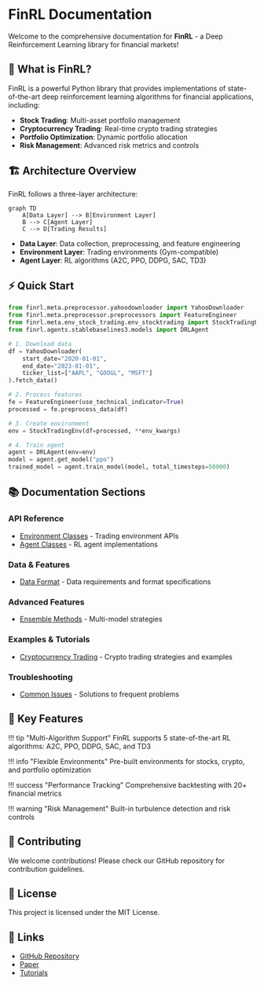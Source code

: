 # FinRL Documentation

Welcome to the comprehensive documentation for **FinRL** - a Deep Reinforcement Learning library for financial markets!

## 🚀 What is FinRL?

FinRL is a powerful Python library that provides implementations of state-of-the-art deep reinforcement learning algorithms for financial applications, including:

- **Stock Trading**: Multi-asset portfolio management
- **Cryptocurrency Trading**: Real-time crypto trading strategies  
- **Portfolio Optimization**: Dynamic portfolio allocation
- **Risk Management**: Advanced risk metrics and controls

## 🏗️ Architecture Overview

FinRL follows a three-layer architecture:

```mermaid
graph TD
    A[Data Layer] --> B[Environment Layer]
    B --> C[Agent Layer]
    C --> D[Trading Results]
```

- **Data Layer**: Data collection, preprocessing, and feature engineering
- **Environment Layer**: Trading environments (Gym-compatible)
- **Agent Layer**: RL algorithms (A2C, PPO, DDPG, SAC, TD3)

## ⚡ Quick Start

```python
from finrl.meta.preprocessor.yahoodownloader import YahooDownloader
from finrl.meta.preprocessor.preprocessors import FeatureEngineer
from finrl.meta.env_stock_trading.env_stocktrading import StockTradingEnv
from finrl.agents.stablebaselines3.models import DRLAgent

# 1. Download data
df = YahooDownloader(
    start_date="2020-01-01",
    end_date="2023-01-01", 
    ticker_list=["AAPL", "GOOGL", "MSFT"]
).fetch_data()

# 2. Process features
fe = FeatureEngineer(use_technical_indicator=True)
processed = fe.preprocess_data(df)

# 3. Create environment
env = StockTradingEnv(df=processed, **env_kwargs)

# 4. Train agent
agent = DRLAgent(env=env)
model = agent.get_model("ppo")
trained_model = agent.train_model(model, total_timesteps=50000)
```

## 📚 Documentation Sections

### API Reference
- [Environment Classes](api/environments.md) - Trading environment APIs
- [Agent Classes](api/agents.md) - RL agent implementations

### Data & Features
- [Data Format](data/format-requirements.md) - Data requirements and format specifications

### Advanced Features
- [Ensemble Methods](advanced/ensemble-methods.md) - Multi-model strategies

### Examples & Tutorials
- [Cryptocurrency Trading](examples/crypto-trading.md) - Crypto trading strategies and examples

### Troubleshooting
- [Common Issues](troubleshooting/common-issues.md) - Solutions to frequent problems

## 🎯 Key Features

!!! tip "Multi-Algorithm Support"
    FinRL supports 5 state-of-the-art RL algorithms: A2C, PPO, DDPG, SAC, and TD3

!!! info "Flexible Environments"
    Pre-built environments for stocks, crypto, and portfolio optimization

!!! success "Performance Tracking"
    Comprehensive backtesting with 20+ financial metrics

!!! warning "Risk Management"
    Built-in turbulence detection and risk controls

## 🤝 Contributing

We welcome contributions! Please check our GitHub repository for contribution guidelines.

## 📄 License

This project is licensed under the MIT License.

## 🔗 Links

- [GitHub Repository](https://github.com/AI4Finance-Foundation/FinRL)
- [Paper](https://papers.nips.cc/paper/2020/hash/1577d6b4e6de31bb93e24f14c0a87ee9-Abstract.html)
- [Tutorials](https://github.com/AI4Finance-Foundation/FinRL-Tutorials)